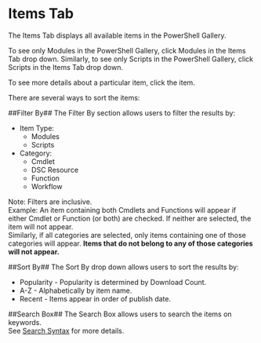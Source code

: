 Items Tab
==========

The Items Tab displays all available items in the PowerShell Gallery.

To see only Modules in the PowerShell Gallery, click Modules in the Items Tab drop down.  Similarly, to see only Scripts in the PowerShell Gallery, click Scripts in the Items Tab drop down.  

To see more details about a particular item, click the item.

There are several ways to sort the items:

##Filter By##
The Filter By section allows users to filter the results by:
* Item Type:
    * Modules
    * Scripts
* Category:
    * Cmdlet
    * DSC Resource
    * Function
    * Workflow

Note: Filters are inclusive.  
Example: An item containing both Cmdlets and Functions will appear if either Cmdlet or Function (or both) are checked.  If neither are selected, the item will not appear.  
Similarly, if all categories are selected, only items containing one of those categories will appear. **Items that do not belong to any of those categories will not appear.**

##Sort By## 
The Sort By drop down allows users to sort the results by:
* Popularity - Popularity is determined by Download Count.
* A-Z - Alphabetically by item name.
* Recent - Items appear in order of publish date.


##Search Box##
The Search Box allows users to search the items on keywords.  
See [Search Syntax](./psgallery_search_syntax.md) for more details.